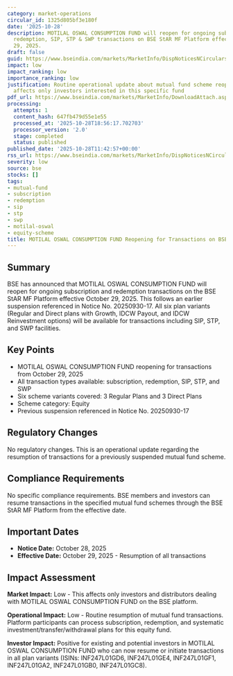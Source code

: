 ```yaml
---
category: market-operations
circular_id: 1325d805bf3e180f
date: '2025-10-28'
description: MOTILAL OSWAL CONSUMPTION FUND will reopen for ongoing subscription,
  redemption, SIP, STP & SWP transactions on BSE StAR MF Platform effective October
  29, 2025.
draft: false
guid: https://www.bseindia.com/markets/MarketInfo/DispNoticesNCirculars.aspx?Noticeid={280ADFDB-E973-43E3-BBCF-4FC561BC333B}&noticeno=20251028-18&dt=10/28/2025&icount=18&totcount=64&flag=0
impact: low
impact_ranking: low
importance_ranking: low
justification: Routine operational update about mutual fund scheme reopening for transactions;
  affects only investors interested in this specific fund
pdf_url: https://www.bseindia.com/markets/MarketInfo/DownloadAttach.aspx?id=20251028-18&attachedId=
processing:
  attempts: 1
  content_hash: 647fb479d55e1e55
  processed_at: '2025-10-28T18:56:17.702703'
  processor_version: '2.0'
  stage: completed
  status: published
published_date: '2025-10-28T11:42:57+00:00'
rss_url: https://www.bseindia.com/markets/MarketInfo/DispNoticesNCirculars.aspx?Noticeid={280ADFDB-E973-43E3-BBCF-4FC561BC333B}&noticeno=20251028-18&dt=10/28/2025&icount=18&totcount=64&flag=0
severity: low
source: bse
stocks: []
tags:
- mutual-fund
- subscription
- redemption
- sip
- stp
- swp
- motilal-oswal
- equity-scheme
title: MOTILAL OSWAL CONSUMPTION FUND Reopening for Transactions on BSE StAR MF Platform
---
```


## Summary

BSE has announced that MOTILAL OSWAL CONSUMPTION FUND will reopen for ongoing subscription and redemption transactions on the BSE StAR MF Platform effective October 29, 2025. This follows an earlier suspension referenced in Notice No. 20250930-17. All six plan variants (Regular and Direct plans with Growth, IDCW Payout, and IDCW Reinvestment options) will be available for transactions including SIP, STP, and SWP facilities.

## Key Points

- MOTILAL OSWAL CONSUMPTION FUND reopening for transactions from October 29, 2025
- All transaction types available: subscription, redemption, SIP, STP, and SWP
- Six scheme variants covered: 3 Regular Plans and 3 Direct Plans
- Scheme category: Equity
- Previous suspension referenced in Notice No. 20250930-17

## Regulatory Changes

No regulatory changes. This is an operational update regarding the resumption of transactions for a previously suspended mutual fund scheme.

## Compliance Requirements

No specific compliance requirements. BSE members and investors can resume transactions in the specified mutual fund schemes through the BSE StAR MF Platform from the effective date.

## Important Dates

- **Notice Date:** October 28, 2025
- **Effective Date:** October 29, 2025 - Resumption of all transactions

## Impact Assessment

**Market Impact:** Low - This affects only investors and distributors dealing with MOTILAL OSWAL CONSUMPTION FUND on the BSE platform.

**Operational Impact:** Low - Routine resumption of mutual fund transactions. Platform participants can process subscription, redemption, and systematic investment/transfer/withdrawal plans for this equity fund.

**Investor Impact:** Positive for existing and potential investors in MOTILAL OSWAL CONSUMPTION FUND who can now resume or initiate transactions in all plan variants (ISINs: INF247L01GD6, INF247L01GE4, INF247L01GF1, INF247L01GA2, INF247L01GB0, INF247L01GC8).